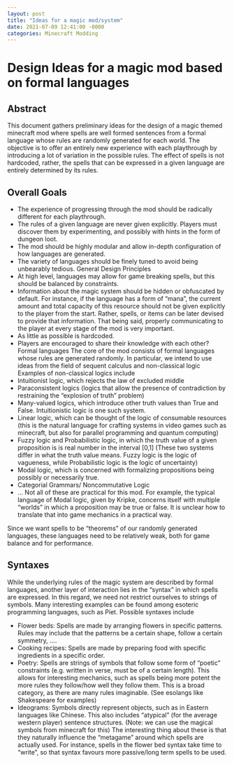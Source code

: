 ```yaml
---
layout: post
title: "Ideas for a magic mod/system"
date: 2021-07-09 12:41:00 -0000
categories: Minecraft Modding
---
```


# Design Ideas for a magic mod based on formal languages

## Abstract
This document gathers preliminary ideas for the design of a magic themed minecraft mod where spells are well formed sentences from a formal language whose rules are randomly generated for each world. The objective is to offer an entirely new experience with each playthrough by introducing a lot of variation in the possible rules. The effect of spells is not hardcoded, rather, the spells that can be expressed in a given language are entirely determined by its rules.


## Overall Goals
* The experience of progressing through the mod should be radically different for each playthrough.
* The rules of a given language are never given explicitly. Players must discover them by experimenting, and possibly with hints in the form of dungeon loot.
* The mod should be highly modular and allow in-depth configuration of how languages are generated.
* The variety of languages should be finely tuned to avoid being unbearably tedious.
General Design Principles
* At high level, languages may allow for game breaking spells, but this should be balanced by constraints.
* Information about the magic system should be hidden or obfuscated by default. For instance, if the language has a form of “mana”, the current amount and total capacity of this resource should not be given explicitly to the player from the start. Rather, spells, or items can be later devised to provide that information. That being said, properly communicating to the player at every stage of the mod is very important.
* As little as possible is hardcoded.
* Players are encouraged to share their knowledge with each other?
Formal languages
The core of the mod consists of formal languages whose rules are generated randomly. In particular, we intend to use ideas from the field of sequent calculus and non-classical logic Examples of non-classical logics include
* Intuitionist logic, which rejects the law of excluded middle
* Paraconsistent logics (logics that allow the presence of contradiction by restraining the “explosion of truth” problem)
* Many-valued logics, which introduce other truth values than True and False. Intuitionistic logic is one such system.
* Linear logic, which can be thought of the logic of consumable resources (this is the natural language for crafting systems in video games such as minecraft, but also for parallel programming and quantum computing)
* Fuzzy logic and Probabilistic logic, in which the truth value of a given proposition is is real number in the interval [0,1] (These two systems differ in what the truth value means. Fuzzy logic is the logic of vagueness, while Probabilistic logic is the logic of uncertainty)
* Modal logic, which is concerned with formalizing propositions being possibly or necessarily true.
* Categorial Grammars/ Noncommutative Logic
* ...
Not all of these are practical for this mod. For example, the typical language of Modal logic, given by Kripke, concerns itself with multiple “worlds” in which a proposition may be true or false. It is unclear how to translate that into game mechanics in a practical way.


Since we want spells to be “theorems” of our randomly generated languages, these languages need to be relatively weak, both for game balance and for performance.


## Syntaxes
While the underlying rules of the magic system are described by formal languages, another layer of interaction lies in the “syntax” in which spells are expressed. In this regard, we need not restrict ourselves to strings of symbols. Many interesting examples can be found among esoteric programming languages, such as Piet. Possible syntaxes include
* Flower beds: Spells are made by arranging flowers in specific patterns. Rules may include that the patterns be a certain shape, follow a certain symmetry, ....
* Cooking recipes: Spells are made by preparing food with specific ingredients in a specific order.
* Poetry: Spells are strings of symbols that follow some form of “poetic” constraints (e.g. written in verse, must be of a certain length). This allows for interesting mechanics, such as spells being more potent the more rules they follow/how well they follow them. This is a broad category, as there are many rules imaginable. (See esolangs like Shakespeare for examples)
* Ideograms: Symbols directly represent objects, such as in Eastern languages like Chinese. This also includes “atypical” (for the average western player) sentence structures. (Note: we can use the magical symbols from minecraft for this)
The interesting thing about these is that they naturally influence the “metagame” around which spells are actually used. For instance, spells in the flower bed syntax take time to “write”, so that syntax favours more passive/long term spells to be used.
